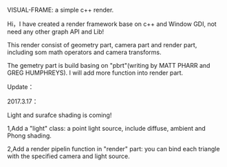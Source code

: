 VISUAL-FRAME: a simple c++ render.

Hi，I have created a render framework base on c++ and Window GDI, not need any other graph API and Lib!

This render consist of geometry part, camera part and render part, including som math operators and camera transforms.

The gemetry part is build basing on "pbrt"(writing by MATT PHARR and GREG HUMPHREYS). I will add more function into render part.

Update：

2017.3.17：

Light and surafce shading is coming!

1,Add a "light" class: a point light source, include diffuse, ambient and Phong shading.

2,Add a render pipelin function in "render" part: you can bind each triangle with the specified camera and light source.


